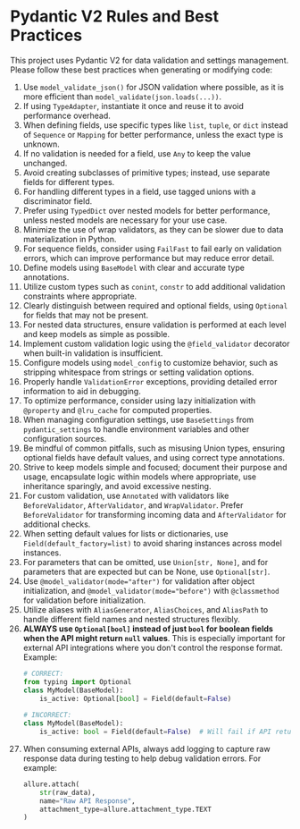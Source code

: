 # Pydantic V2 Rules and Best Practices

This project uses Pydantic V2 for data validation and settings management.
Please follow these best practices when generating or modifying code:

1. Use `model_validate_json()` for JSON validation where possible, as it is more efficient than `model_validate(json.loads(...))`.
2. If using `TypeAdapter`, instantiate it once and reuse it to avoid performance overhead.
3. When defining fields, use specific types like `list`, `tuple`, or `dict` instead of `Sequence` or `Mapping` for better performance, unless the exact type is unknown.
4. If no validation is needed for a field, use `Any` to keep the value unchanged.
5. Avoid creating subclasses of primitive types; instead, use separate fields for different types.
6. For handling different types in a field, use tagged unions with a discriminator field.
7. Prefer using `TypedDict` over nested models for better performance, unless nested models are necessary for your use case.
8. Minimize the use of wrap validators, as they can be slower due to data materialization in Python.
9. For sequence fields, consider using `FailFast` to fail early on validation errors, which can improve performance but may reduce error detail.
10. Define models using `BaseModel` with clear and accurate type annotations.
11. Utilize custom types such as `conint`, `constr` to add additional validation constraints where appropriate.
12. Clearly distinguish between required and optional fields, using `Optional` for fields that may not be present.
13. For nested data structures, ensure validation is performed at each level and keep models as simple as possible.
14. Implement custom validation logic using the `@field_validator` decorator when built-in validation is insufficient.
15. Configure models using `model_config` to customize behavior, such as stripping whitespace from strings or setting validation options.
16. Properly handle `ValidationError` exceptions, providing detailed error information to aid in debugging.
17. To optimize performance, consider using lazy initialization with `@property` and `@lru_cache` for computed properties.
18. When managing configuration settings, use `BaseSettings` from `pydantic_settings` to handle environment variables and other configuration sources.
19. Be mindful of common pitfalls, such as misusing Union types, ensuring optional fields have default values, and using correct type annotations.
20. Strive to keep models simple and focused; document their purpose and usage, encapsulate logic within models where appropriate, use inheritance sparingly, and avoid excessive nesting.
21. For custom validation, use `Annotated` with validators like `BeforeValidator`, `AfterValidator`, and `WrapValidator`. Prefer `BeforeValidator` for transforming incoming data and `AfterValidator` for additional checks.
22. When setting default values for lists or dictionaries, use `Field(default_factory=list)` to avoid sharing instances across model instances.
23. For parameters that can be omitted, use `Union[str, None]`, and for parameters that are expected but can be None, use `Optional[str]`.
24. Use `@model_validator(mode="after")` for validation after object initialization, and `@model_validator(mode="before")` with `@classmethod` for validation before initialization.
25. Utilize aliases with `AliasGenerator`, `AliasChoices`, and `AliasPath` to handle different field names and nested structures flexibly.
26. **ALWAYS use `Optional[bool]` instead of just `bool` for boolean fields when the API might return `null` values**. This is especially important for external API integrations where you don't control the response format. Example:
    ```python
    # CORRECT:
    from typing import Optional
    class MyModel(BaseModel):
        is_active: Optional[bool] = Field(default=False)
        
    # INCORRECT:
    class MyModel(BaseModel):
        is_active: bool = Field(default=False)  # Will fail if API returns null
    ```
27. When consuming external APIs, always add logging to capture raw response data during testing to help debug validation errors. For example:
    ```python
    allure.attach(
        str(raw_data),
        name="Raw API Response",
        attachment_type=allure.attachment_type.TEXT
    )
    ``` 
